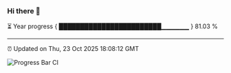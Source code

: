 ### Hi there 👋

⏳ Year progress { ████████████████████████▁▁▁▁▁▁ } 81.03 %

---

⏰ Updated on Thu, 23 Oct 2025 18:08:12 GMT

![Progress Bar CI](https://github.com/liununu/liununu/workflows/Progress%20Bar%20CI/badge.svg)
